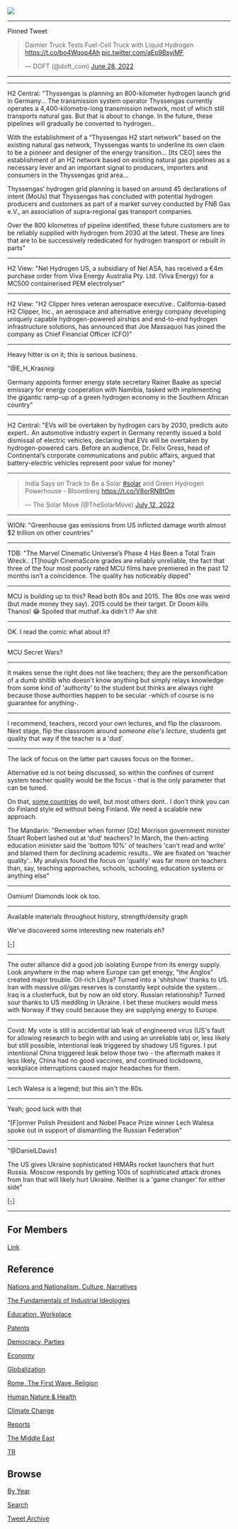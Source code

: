 <img src="https://drive.google.com/uc?export=view&id=1B2wf9R7AMH1d7Vw6e2mucLbIQ5NSjir7"/>

---

Pinned Tweet

<blockquote class="twitter-tweet"><p lang="en" dir="ltr">Daimler Truck Tests Fuel-Cell Truck with Liquid Hydrogen <a href="https://t.co/bo4Wqop4Ah">https://t.co/bo4Wqop4Ah</a> <a href="https://t.co/aEp9BsyjMF">pic.twitter.com/aEp9BsyjMF</a></p>&mdash; DOFT (@doft_com) <a href="https://twitter.com/doft_com/status/1541654639459717120?ref_src=twsrc%5Etfw">June 28, 2022</a></blockquote> <script async src="https://platform.twitter.com/widgets.js" charset="utf-8"></script>

---


---

H2 Central: "Thyssengas is planning an 800-kilometer hydrogen launch
grid in Germany... The transmission system operator Thyssengas
currently operates a 4,400-kilometre-long transmission network, most
of which still transports natural gas. But that is about to change. In
the future, these pipelines will gradually be converted to hydrogen..

With the establishment of a “Thyssengas H2 start network” based on the
existing natural gas network, Thyssengas wants to underline its own
claim to be a pioneer and designer of the energy transition... [Its
CEO] sees the establishment of an H2 network based on existing natural
gas pipelines as a necessary lever and an important signal to
producers, importers and consumers in the Thyssengas grid area...

Thyssengas’ hydrogen grid planning is based on around 45 declarations
of intent (MoUs) that Thyssengas has concluded with potential hydrogen
producers and customers as part of a market survey conducted by FNB
Gas e.V., an association of supra-regional gas transport companies.

Over the 800 kilometres of pipeline identified, these future customers
are to be reliably supplied with hydrogen from 2030 at the
latest. These are lines that are to be successively rededicated for
hydrogen transport or rebuilt in parts"

---

H2 View: "Nel Hydrogen US, a subsidiary of Nel ASA, has received a €4m
purchase order from Viva Energy Australia Pty. Ltd. (Viva Energy) for
a MC500 containerised PEM electrolyser"

---

H2 View: "H2 Clipper hires veteran aerospace
executive.. California-based H2 Clipper, Inc., an aerospace and
alternative energy company developing uniquely capable
hydrogen-powered airships and end-to-end hydrogen infrastructure
solutions, has announced that Joe Massaquoi has joined the company as
Chief Financial Officer (CFO)"

---

Heavy hitter is on it; this is serious business.

"@E_H_Krasniqi

Germany appoints former energy state secretary Rainer Baake as special
emissary for energy cooperation with Namibia, tasked with implementing
the gigantic ramp-up of a green hydrogen economy in the Southern
African country"

---

H2 Central: "EVs will be overtaken by hydrogen cars by 2030, predicts
auto expert.. An automotive industry expert in Germany recently issued
a bold dismissal of electric vehicles, declaring that EVs will be
overtaken by hydrogen-powered cars. Before an audience, Dr. Felix
Gress, head of Continental’s corporate communications and public
affairs, argued that battery-electric vehicles represent poor value
for money"

---

<blockquote class="twitter-tweet"><p lang="en" dir="ltr">India Says on Track to Be a Solar <a href="https://twitter.com/hashtag/solar?src=hash&amp;ref_src=twsrc%5Etfw">#solar</a> and Green Hydrogen Powerhouse - Bloomberg <a href="https://t.co/V8orRN8tOm">https://t.co/V8orRN8tOm</a></p>&mdash; The Solar Move (@TheSolarMove) <a href="https://twitter.com/TheSolarMove/status/1546800307425882112?ref_src=twsrc%5Etfw">July 12, 2022</a></blockquote> <script async src="https://platform.twitter.com/widgets.js" charset="utf-8"></script>

---

WION: "Greenhouse gas emissions from US inflicted damage worth almost
$2 trillion on other countries"

---

TDB: "The Marvel Cinematic Universe’s Phase 4 Has Been a Total Train
Wreck.. [T]hough CinemaScore grades are reliably unreliable, the fact
that three of the four most poorly rated MCU films have premiered in
the past 12 months isn’t a coincidence. The quality has noticeably
dipped"

---

MCU is building up to this? Read both 80s and 2015. The 80s one was
weird (but made money they say). 2015 could be their target. Dr Doom
kills Thanos! 😂 Spoiled that muthaf..ka didn't I? Aw shit

---

OK. I read the comic what about it?

---

MCU Secret Wars? 

---

It makes sense the right does not like teachers; they are the
personification of a dumb shitlib who doesn't know anything but simply
relays knowledge from some kind of 'authority' to the student but
thinks are always right because those authorities happen to be secular
-which of course is no guarantee for anything-.

---

I recommend, teachers, record your own lectures, and flip the
classroom. Next stage, flip the classroom around *someone else's
lecture*, students get quality that way if the teacher is a 'dud'.

---

The lack of focus on the latter part causes focus on the
former..

Alternative ed is not being discussed, so within the confines of
current system teacher quality would be the focus - that is the only
parameter that can be tuned.

On that, [some countries](2021/03/unrivaled-beckley.html#ed) do well,
but most others dont.. I don't think you can do Finland style ed
without being Finland. We need a scalable new approach.

The Mandarin: "Remember when former [Oz] Morrison government minister
Stuart Robert lashed out at 'dud' teachers? In March, the then-acting
education minister said the 'bottom 10%' of teachers 'can’t read and
write' and blamed them for declining academic results.. We are fixated
on 'teacher quality'.. My analysis found the focus on 'quality' was
far more on teachers than, say, teaching approaches, schools,
schooling, education systems or anything else"

---

Osmium! Diamonds look ok too.

---

Available materials throughout history, strength/density graph

We've discovered some interesting new materials eh?

[[-]](https://pbs.twimg.com/media/FXd7Ba1WAAAWvvN?format=jpg&name=medium)

---

The outer alliance did a good job isolating Europe from its energy
supply. Look anywhere in the map where Europe can get energy, "the
Anglos" created major trouble. Oil-rich Libya? Turned into a
'shitshow' thanks to US. Iran with massive oil/gas reserves is
constantly kept outside the system... Iraq is a clusterfuck, but by
now an old story. Russian relationship? Turned sour thanks to US
meddling in Ukraine. I bet these muckers would mess with Norway if
they could because they are supplying energy to Europe.

---

Covid: My vote is still is accidential lab leak of engineered virus
(US's fault for allowing research to begin with and using an
unreliable lab) or, less likely but still possible, intentional leak
triggered by shadowy US figures. I put intentional China triggered
leak below those two - the aftermath makes it less likely, China had
no good vaccines, and continued lockdowns, workplace interruptions
caused major headaches for them.

---

Lech Walesa is a legend; but this ain't the 80s.

---

Yeah; good luck with that

"[F]ormer Polish President and Nobel Peace Prize winner Lech Walesa
spoke out in support of dismantling the Russian Federation"

---

"@DanielLDavis1

The US gives Ukraine sophisticated HIMARs rocket launchers that hurt
Russia. Moscow responds by getting 100s of sophisticated attack drones
from Iran that will likely hurt Ukraine. Neither is a 'game changer'
for either side"

[[-]](https://twitter.com/DanielLDavis1/status/1546885454997471235)

---

## For Members

[Link](https://thirdwave-members.herokuapp.com)

## Reference

[Nations and Nationalism, Culture, Narratives](2013/02/nations-and-nationalism.html)

[The Fundamentals of Industrial Ideologies](2011/04/fundamentals-of-industrial-ideologies.html)

[Education, Workplace](2017/09/education-workplace.html)

[Patents](2018/09/patents.html)

[Democracy, Parties](2016/11/democracy.html)

[Economy](2018/05/economy.html)

[Globalization](2018/09/globalization.html)

[Rome, The First Wave, Religion](2017/12/rome.html)

[Human Nature & Health](2020/07/human-nature.html)

[Climate Change](2018/12/climate.html)

[Reports](2019/05/reports.html)

[The Middle East](2019/07/middleeast.html)

[TR](../tr)

## Browse

[By Year](years.html)

[Search](search.html)

[Tweet Archive](tweets/index.html)
